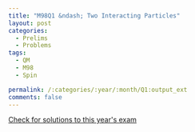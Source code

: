 ```yaml
---
title: "M98Q1 &ndash; Two Interacting Particles"
layout: post
categories:
  - Prelims
  - Problems
tags:
  - QM
  - M98
  - Spin

permalink: /:categories/:year/:month/Q1:output_ext
comments: false
---
```

<object data="1998M1Q.pdf" type="application/pdf" width="100%" height="500"></object>
<div class="message"><a href='https://princetonprelim.com/prelim/1/'>Check for solutions to this year's exam</a></div>